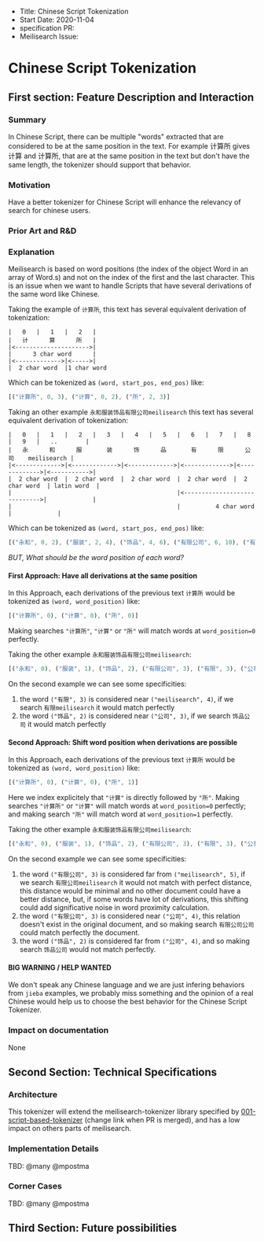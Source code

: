 - Title: Chinese Script Tokenization
- Start Date: 2020-11-04
- specification PR:
- Meilisearch Issue: 

# Chinese Script Tokenization

## First section: Feature Description and Interaction

### Summary

In Chinese Script, there can be multiple "words" extracted that are considered to be at the same position in the text. For example 计算所 gives 计算 and 计算所, that are at the same position in the text but don't have the same length, the tokenizer should support that behavior.


### Motivation

Have a better tokenizer for Chinese Script will enhance the relevancy of search for chinese users.

### Prior Art and R&D
### Explanation

Meilisearch is based on word positions (the index of the object Word in an array of Word.s) and not on the index of the first and the last character. This is an issue when we want to handle Scripts that have several derivations of the same word like Chinese.

Taking the example of `计算所`,
this text has several equivalent derivation of tokenization:
```
|   0   |   1   |   2   |
|   计      算      所   |
|<--------------------->|
|      3 char word      |
|<------------->|<----->|
|  2 char word  |1 char word
```
Which can be tokenized as `(word, start_pos, end_pos)` like:   
```rust
[("计算所", 0, 3), ("计算", 0, 2), ("所", 2, 3)]
```

Taking an other example `永和服装饰品有限公司meilisearch`
this text has several equivalent derivation of tokenization:
```
|   0   |   1   |   2   |   3   |   4   |   5   |   6   |   7   |   8   |   9   |   ..        |
|   永      和      服       装      饰      品       有      限      公       司    meilisearch |
|<------------->|<------------->|<------------->|<------------->|<------------->|<----------->|
|  2 char word  |  2 char word  |  2 char word  |  2 char word  |  2 char word  | latin word  |
|                                               |<----------------------------->|             |
|                                               |          4 char word          |             |
```
Which can be tokenized as `(word, start_pos, end_pos)` like:   
```rust
[("永和", 0, 2), ("服装", 2, 4), ("饰品", 4, 6), ("有限公司", 6, 10), ("有限", 6, 8), ("公司", 8, 10), ("meilisearch", 10, 21)]
```

_BUT, What should be the word position of each word?_

#### First Approach: Have all derivations at the same position

In this Approach, each derivations of the previous text `计算所` would be tokenized as `(word, word_position)` like:
```rust
[("计算所", 0), ("计算", 0), ("所", 0)]
```   
Making searches `"计算所"`, `"计算"` or `"所"` will match words at `word_position=0` perfectly.

Taking the other example `永和服装饰品有限公司meilisearch`:
```rust
[("永和", 0), ("服装", 1), ("饰品", 2), ("有限公司", 3), ("有限", 3), ("公司", 3), ("meilisearch", 4)]
```   
On the second example we can see some specificities:
1) the word `("有限", 3)` is considered near `("meilisearch", 4)`, if we search `有限meilisearch` it would match perfectly
2) the word `("饰品", 2)` is considered near `("公司", 3)`, if we search `饰品公司` it would match perfectly

#### Second Approach: Shift word position when derivations are possible

In this Approach, each derivations of the previous text `计算所` would be tokenized as `(word, word_position)` like:
```rust
[("计算所", 0), ("计算", 0), ("所", 1)]
```   
Here we index explicitely that `"计算"` is directly followed by `"所"`.
Making searches `"计算所"` or `"计算"` will match words at `word_position=0` perfectly; and making search `"所"` will match word at `word_position=1` perfectly.

Taking the other example `永和服装饰品有限公司meilisearch`:
```rust
[("永和", 0), ("服装", 1), ("饰品", 2), ("有限公司", 3), ("有限", 3), ("公司", 4), ("meilisearch", 5)]
```   
On the second example we can see some specificities:
1) the word `("有限公司", 3)` is considered far from `("meilisearch", 5)`, if we search `有限公司meilisearch` it would not match with perfect distance, this distance would be minimal and no other document could have a better distance, but, if some words have lot of derivations, this shifting could add significative noise in word proximity calculation.
2) the word `("有限公司", 3)` is considered near `("公司", 4)`, this relation doesn't exist in the original document, and so making search `有限公司公司` could match perfectly the document.
3) the word `("饰品", 2)` is considered far from `("公司", 4)`, and so making search `饰品公司` would not match perfectly.

#### BIG WARNING / HELP WANTED
We don't speak any Chinese language and we are just infering behaviors from `jieba` examples,
we probably miss something and the opinion of a real Chinese would help us to choose the best behavior for the Chinese Script Tokenizer.

### Impact on documentation

None

## Second Section: Technical Specifications

### Architecture

This tokenizer will extend the meilisearch-tokenizer library specified by [001-script-based-tokenizer](https://github.com/meilisearch/specifications/pull/2) (change link when PR is merged),
and has a low impact on others parts of meilisearch.

### Implementation Details

TBD: @many @mpostma

### Corner Cases

TBD: @many @mpostma

## Third Section: Future possibilities
